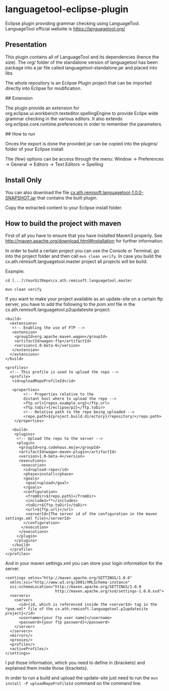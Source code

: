 languagetool-eclipse-plugin
===========================

Eclipse plugin providing grammar checking using LanguageTool.
LanguageTool official website is https://languagetool.org/

## Presentation

This plugin contains all of LanguageTool and its dependencies (hence the size).
The org/ folder of the standalone version of languagetool has been package into a jar file called languagetool-standalone.jar and placed into libs

The whole repository is an Eclipse Plugin project that can be imported directly into Eclipse for modification.

## Extension

The plugin provide an extension for org.eclipse.ui.workbench.texteditor.spellingEngine to provide Eclipe wide grammar checking in the various editors.
It also extends org.eclipse.core.runtime.preferences in order to remember the parameters.

## How to run

Onces the export is done the provided jar can be copied into the plugins/ folder of your Eclipse install

The (few) options can be access through the menu: Window -> Preferences -> General -> Editors -> Text Editors -> Spelling

## Install Only

You can also download the file [cx.ath.remisoft.languagetool-1.0.0-SNAPSHOT.jar](https://build.vogella.com/ci/job/C-MASTER-Eclipse-LanguageTool/lastSuccessfulBuild/artifact/cx.ath.remisoft.languagetool/target/cx.ath.remisoft.languagetool-1.0.0-SNAPSHOT.jar) that contains the built plugin.

Copy the extracted content to your Eclipse install folder.

## How to build the project with maven

First of all you have to ensure that you have installed Maven3 properly.
See http://maven.apache.org/download.html#Installation  for further information.

In order to build a certain project you can use the Console or Terminal, go into the project folder and then call `mvn clean verify`. In case you build the cx.ath.remisoft.languagetool.master project all projects will be build.

Example:

	cd [...]\YourGitRepo\cx.ath.remisoft.languagetool.master

	mvn clean verify
	

If you want to make your project available as an update-site on a certain ftp server, you have to add the following to the *pom.xml* file in the cx.ath.remisoft.languagetool.p2updatesite project:

	<build>
	  <extensions>
	   <!-- Enabling the use of FTP -->
	   <extension>
		<groupId>org.apache.maven.wagon</groupId>
		<artifactId>wagon-ftp</artifactId>
		<version>1.0-beta-6</version>
	   </extension>
	  </extensions>
	</build>

	<profiles>
	  <!-- This profile is used to upload the repo -->
	  <profile>
	   <id>uploadRepoProfileId</id>
	   
	   <properties>
			<!-- Properties relative to the 
			distant host where to upload the repo -->
			<ftp.url>{repos.example.org}</ftp.url>
			<ftp.toDir>{/eclipse/p2}</ftp.toDir>
			<!-- Relative path to the repo being uploaded -->
			<repo.path>${project.build.directory}/repository/</repo.path>
		</properties>

	   <build>
		<plugins>
		 <!-- Upload the repo to the server -->
		 <plugin>
		  <groupId>org.codehaus.mojo</groupId>
		  <artifactId>wagon-maven-plugin</artifactId>
		  <version>1.0-beta-4</version>
		  <executions>
		   <execution>
			<id>upload-repo</id>
			<phase>install</phase>
			<goals>
			 <goal>upload</goal>
			</goals>
			<configuration>
			 <fromDir>${repo.path}</fromDir>
			 <includes>**</includes>
			 <toDir>${ftp.toDir}</toDir>
			 <url>${ftp.url}</url>
			 <serverId>{The server id of the configuration in the maven settings.xml file}</serverId>
			</configuration>
		   </execution>
		  </executions>
		 </plugin>
		</plugins>
	   </build>
	  </profile>
	</profiles>
	
And in your maven settings.xml you can store your login information for the server.

	<settings xmlns="http://maven.apache.org/SETTINGS/1.0.0"
	  xmlns:xsi="http://www.w3.org/2001/XMLSchema-instance"
	  xsi:schemaLocation="http://maven.apache.org/SETTINGS/1.0.0
						  http://maven.apache.org/xsd/settings-1.0.0.xsd">
	  <servers>
		<server>
		  <id>{id, which is referenced inside the <serverId> tag in the *pom.xml* file of the cx.ath.remisoft.languagetool.p2updatesite project}</id>
		  <username>{your ftp user name}</username>
		  <password>{your ftp password}</password>
		</server>
	  </servers>
	  <mirrors/>
	  <proxies/>
	  <profiles/>
	  <activeProfiles/>
	</settings> 
	
I put those information, which you need to define in {brackets} and explained them inside those {brackets}.

In order to run a build and upload the update-site just need to run the `mvn install -P uploadRepoProfileId` command on the command line.